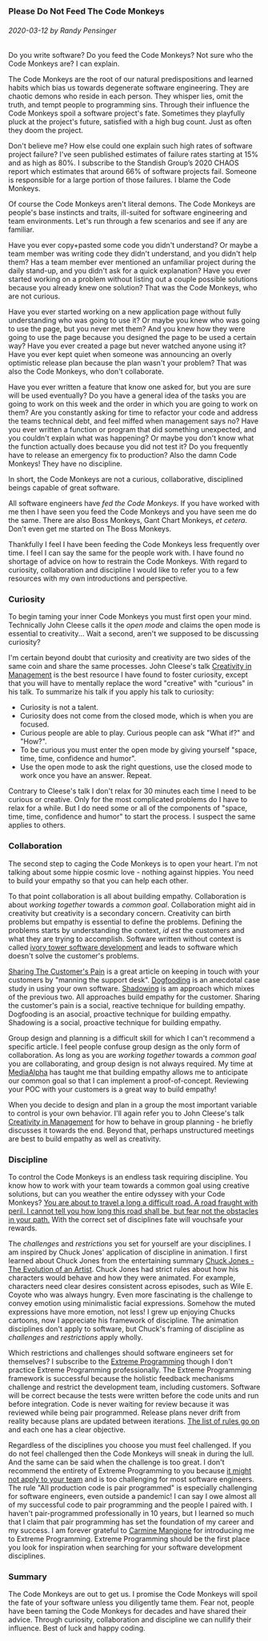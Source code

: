 ### Please Do Not Feed The Code Monkeys
###### 2020-03-12 by Randy Pensinger

Do you write software?
Do you feed the Code Monkeys?
Not sure who the Code Monkeys are?
I can explain.

The Code Monkeys are the root of our natural predispositions and learned habits which bias us towards degenerate software engineering.
They are chaotic demons who reside in each person.
They whisper lies, omit the truth, and tempt people to programming sins.
Through their influence the Code Monkeys spoil a software project's fate.
Sometimes they playfully pluck at the project's future, satisfied with a high bug count.
Just as often they doom the project.

Don't believe me?
How else could one explain such high rates of software project failure?
I've seen published estimates of failure rates starting at 15% and as high as 80%.
I subscribe to the Standish Group’s 2020 CHAOS report which estimates that around 66% of software projects fail.
Someone is responsible for a large portion of those failures.
I blame the Code Monkeys.

Of course the Code Monkeys aren't literal demons.
The Code Monkeys are people's base instincts and traits, ill-suited for software engineering and team environments.
Let's run through a few scenarios and see if any are familiar.

Have you ever copy+pasted some code you didn't understand?
Or maybe a team member was writing code they didn't understand, and you didn't help them?
Has a team member ever mentioned an unfamiliar project during the daily stand-up, and you didn't ask for a quick explanation?
Have you ever started working on a problem without listing out a couple possible solutions because you already knew one solution?
That was the Code Monkeys, who are not curious.

Have you ever started working on a new application page without fully understanding who was going to use it?
Or maybe you knew who was going to use the page, but you never met them?
And you knew how they were going to use the page because you designed the page to be used a certain way?
Have you ever created a page but never watched anyone using it?
Have you ever kept quiet when someone was announcing an overly optimistic release plan because the plan wasn't your problem?
That was also the Code Monkeys, who don't collaborate.

Have you ever written a feature that know one asked for, but you are sure will be used eventually?
Do you have a general idea of the tasks you are going to work on this week and the order in which you are going to work on them?
Are you constantly asking for time to refactor your code and address the teams technical debt, and feel miffed when management says no?
Have you ever written a function or program that did something unexpected, and you couldn't explain what was happening?
Or maybe you don't know what the function actually does because you did not test it?
Do you frequently have to release an emergency fix to production?
Also the damn Code Monkeys! They have no discipline.

In short, the Code Monkeys are not a curious, collaborative, disciplined beings capable of great software.

All software engineers have *fed the Code Monkeys*.
If you have worked with me then I have seen you feed the Code Monkeys and you have seen me do the same.
There are also Boss Monkeys, Gant Chart Monkeys, *et cetera*.
Don't even get me started on The Boss Monkeys.

Thankfully I feel I have been feeding the Code Monkeys less frequently over time.
I feel I can say the same for the people work with.
I have found no shortage of advice on how to restrain the Code Monkeys.
With regard to curiosity, collaboration and discipline I would like to refer you to a few resources with my own introductions and perspective.

### Curiosity

To begin taming your inner Code Monkeys you must first open your mind.
Technically John Cleese calls it the *open mode* and claims the open mode is essential to creativity...
Wait a second, aren't we supposed to be discussing curiosity?

I'm certain beyond doubt that curiosity and creativity are two sides of the same coin and share the same processes.
John Cleese's talk [Creativity in Management](https://www.youtube.com/watch?v=Pb5oIIPO62g) is the best resource I have found to foster curiosity, except that you will have to mentally replace the word "creative" with "curious" in his talk.
To summarize his talk if you apply his talk to curiosity:

* Curiosity is not a talent.
* Curiosity does not come from the closed mode, which is when you are focused.
* Curious people are able to play. Curious people can ask "What if?" and "How?".
* To be curious you must enter the open mode by giving yourself "space, time, time, confidence and humor".
* Use the open mode to ask the right questions, use the closed mode to work once you have an answer. Repeat.

Contrary to Cleese's talk I don't relax for 30 minutes each time I need to be curious or creative.
Only for the most complicated problems do I have to relax for a while.
But I do need some or all of the components of "space, time, time, confidence and humor" to start the process.
I suspect the same applies to others.

### Collaboration

The second step to caging the Code Monkeys is to open your heart.
I'm not talking about some hippie cosmic love - nothing against hippies.
You need to build your empathy so that you can help each other.

To that point collaboration is all about building empathy.
Collaboration is about *working together* towards a *common goal*.
Collaboration might aid in creativity but creativity is a secondary concern.
Creativity can birth problems but empathy is essential to define the problems.
Defining the problems starts by understanding the context, *id est* the customers and what they are trying to accomplish.
Software written without context is called [ivory tower software development](https://blog.codinghorror.com/ivory-tower-development/) and leads to software which doesn't solve the customer's problems.

[Sharing The Customer's Pain](https://blog.codinghorror.com/sharing-the-customers-pain/) is a great article on keeping in touch with your customers by "manning the support desk".
[Dogfooding](https://www.joelonsoftware.com/2001/05/05/what-is-the-work-of-dogs-in-this-country/) is an anecdotal case study in using your own software.
[Shadowing](https://www.investopedia.com/terms/s/shadowing.asp) is am approach which mixes of the previous two.
All approaches build empathy for the customer.
Sharing the customer's pain is a social, reactive technique for building empathy.
Dogfooding is an asocial, proactive technique for building empathy.
Shadowing is a social, proactive technique for building empathy.

Group design and planning is a difficult skill for which I can't recommend a specific article.
I feel people confuse group design as the only form of collaboration.
As long as you are *working together* towards a *common goal* you are collaborating, and group design is not always required.
My time at [MediaAlpha](https://www.linkedin.com/company/mediaalpha/mycompany/verification/) has taught me that building empathy allows me to anticipate our common goal so that I can implement a proof-of-concept.
Reviewing your POC with your customers is a great way to build empathy!

When you decide to design and plan in a group the most important variable to control is your own behavior.
I'll again refer you to John Cleese's talk [Creativity in Management](https://www.youtube.com/watch?v=Pb5oIIPO62g) for how to behave in group planning - he briefly discusses it towards the end.
Beyond that, perhaps unstructured meetings are best to build empathy as well as creativity.

### Discipline

To control the Code Monkeys is an endless task requiring discipline.
You know how to work with your team towards a common goal using creative solutions, but can you weather the entire odyssey with your Code Monkeys?
[You are about to travel a long a difficult road. A road fraught with peril. I cannot tell you how long this road shall be, but fear not the obstacles in your path.](https://youtu.be/2lpbmbCguYM?t=90)
With the correct set of disciplines fate will vouchsafe your rewards.

The *challenges* and *restrictions* you set for yourself are your disciplines.
I am inspired by Chuck Jones' application of discipline in animation.
I first learned about Chuck Jones from the entertaining summary [Chuck Jones - The Evolution of an Artist](https://youtu.be/kHpXle4NqWI?t=265).
Chuck Jones had strict rules about how his characters would behave and how they were animated.
For example, characters need clear desires consistent across episodes, such as Wile E. Coyote who was always hungry.
Even more fascinating is the challenge to convey emotion using minimalistic facial expressions.
Somehow the muted expressions have more emotion, not less!
I grew up enjoying Chucks cartoons, now I appreciate his framework of discipline.
The animation disciplines don't apply to software, but Chuck's framing of discipline as *challenges* and *restrictions* apply wholly.

Which restrictions and challenges should software engineers set for themselves?
I subscribe to the [Extreme Programming](http://www.extremeprogramming.org/) though I don't practice Extreme Programming professionally.
The Extreme Programming framework is successful because the holistic feedback mechanisms challenge and restrict the development team, including customers. 
Software will be correct because the tests were written before the code units and run before integration.
Code is never waiting for review because it was reviewed while being pair programmed.
Release plans never drift from reality because plans are updated between iterations.
[The list of rules go on](http://www.extremeprogramming.org/rules.html) and each one has a clear objective.

Regardless of the disciplines you choose you must feel challenged.
If you do not feel challenged then the Code Monkeys will sneak in during the lull.
And the same can be said when the challenge is too great.
I don't recommend the entirety of Extreme Programming to you because [it might not apply to your team](https://www.agilealliance.org/glossary/xp/) and is too challenging for most software engineers.
The rule "All production code is pair programmed" is especially challenging for software engineers, even outside a pandemic!
I can say I owe almost all of my successful code to pair programming and the people I paired with.
I haven't pair-programmed professionally in 10 years, but I learned so much that I claim that pair programming has set the foundation of my career and my success.
I am forever grateful to [Carmine Mangione](https://www.linkedin.com/in/carmine-mangione-657531/) for introducing me to Extreme Programming.
Extreme Programming should be the first place you look for inspiration when searching for your software development disciplines.

### Summary

The Code Monkeys are out to get us.
I promise the Code Monkeys will spoil the fate of your software unless you diligently tame them.
Fear not, people have been taming the Code Monkeys for decades and have shared their advice.
Through curiosity, collaboration and discipline we can nullify their influence.
Best of luck and happy coding.